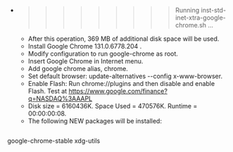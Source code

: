 * >>>>>>>>> Running inst-std-inet-xtra-google-chrome.sh ...
  * After this operation, 369 MB of additional disk space will be used.
  * Install Google Chrome 131.0.6778.204 .
  * Modify configuration to run google-chrome as root.
  * Insert Google Chrome in Internet menu.
  * Add google chrome alias, chrome.
  * Set default browser: update-alternatives --config x-www-browser.
  * Enable Flash: Run chrome://plugins and then disable and enable Flash. Test at https://www.google.com/finance?q=NASDAQ%3AAAPL
  * Disk size = 6160436K. Space Used = 470576K. Runtime = 00:00:00:08.
  * The following NEW packages will be installed:
  ```bash
google-chrome-stable xdg-utils
  ```
